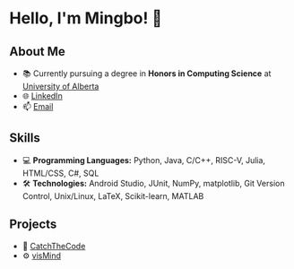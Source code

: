 # Hello, I'm Mingbo! 👋

## About Me

- 📚 Currently pursuing a degree in **Honors in Computing Science** at [University of Alberta](https://www.ualberta.ca/index.html)
- 🌐 [LinkedIn](https://www.linkedin.com/in/mingbo-feng-198556257/)
- 📫 [Email](mailto:mingbao@ualberta.ca)

## Skills

- 💻 **Programming Languages:** Python, Java, C/C++, RISC-V, Julia, HTML/CSS, C#, SQL
- 🛠️ **Technologies:** Android Studio, JUnit, NumPy, matplotlib, Git Version Control, Unix/Linux, LaTeX, Scikit-learn, MATLAB
  

## Projects

- 🚀 [CatchTheCode](https://github.com/CMPUT301W23T35/CatchTheCode.git)
- ⚙️ [visMind](https://github.com/NATHACK-STEAMROLLER/EEGImage.git)
<!-- - ⚙️ [Project 3](https://github.com/Mingbaof/-Text-Classification-Machine-Learning.git) -->


<!-- ## Connect with Me

- [LinkedIn](https://www.linkedin.com/in/mingbo-feng-198556257/)
-->




